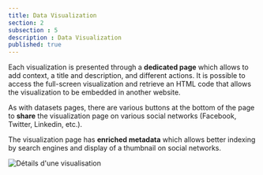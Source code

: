 ```yaml
---
title: Data Visualization
section: 2
subsection : 5
description : Data Visualization
published: true
---
```

Each visualization is presented through a **dedicated page** which allows to add context, a title and description, and different actions. It is possible to access the full-screen visualization and retrieve an HTML code that allows the visualization to be embedded in another website.

As with datasets pages, there are various buttons at the bottom of the page to **share** the visualization page on various social networks (Facebook, Twitter, Linkedin, etc.).

The visualization page has **enriched metadata** which allows better indexing by search engines and display of a thumbnail on social networks.

![Détails d'une visualisation](./images/functional-presentation/detail-visualisation.jpg)
